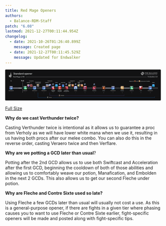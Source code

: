 ```yaml
---
title: Red Mage Openers
authors:
  - Balance-RDM-Staff
patch: "6.08"
lastmod: 2021-12-27T00:11:44.954Z
changelog:
  - date: 2021-10-26T01:26:40.899Z
    message: Created page
  - date: 2021-12-27T00:11:45.529Z
    message: Updated for Endwalker
---
```

![](/img/jobs/rdm/rdm_ew_opener.png)

[Full Size](https://www.thebalanceffxiv.com/img/jobs/rdm/rdm_ew_opener.png)

**Why do we cast Verthunder twice?**

Casting Verthunder twice is intentional as it allows us to guarantee a proc from Verholy as we will have lower white mana when we use it, resulting in us having both procs after our melee combo. You can also do this in the reverse order, casting Veraero twice and then Verflare.

**Why are we potting a GCD later than usual**?

Potting after the 2nd GCD allows us to use both Swiftcast and Acceleration after the first GCD, beginning the cooldown of both of those abilities and allowing us to comfortably weave our potion, Manafication, and Embolden in the next 2 GCDs. This also allows us to get our second Fleche under potion.

**Why are Fleche and Contre Sixte used so late?**

Using Fleche a few GCDs later than usual will usually not cost a use. As this is a general-purpose opener, if there are fights in a given tier where phasing causes you to want to use Fleche or Contre Sixte earlier, fight-specific openers will be made and posted along with fight-specific tips.